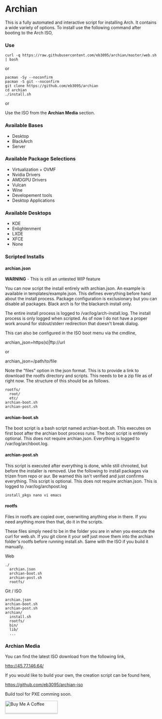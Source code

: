 
# Archian
This is a fully automated and interactive script for installing Arch. It contains a wide variety of options. To install use the
following command after booting to the Arch ISO,

### Use
```
curl -q https://raw.githubusercontent.com/eb3095/archian/master/web.sh | bash
```

or

```
pacman -Sy --noconfirm
pacman -S git --noconfirm
git clone https://github.com/eb3095/archian
cd archian
./install.sh
```

or

Use the ISO from the **Archian Media** section.

### Available Bases
* Desktop
* BlackArch
* Server

### Available Package Selections
* Virtualization + OVMF
* Nvidia Drivers
* AMDGPU Drivers
* Vulcan
* Wine
* Developement tools
* Desktop Applications

### Available Desktops
* KDE
* Enlightenment
* LXDE
* XFCE
* None

### Scripted Installs

#### archian.json
**WARNING** - This is still an untested WIP feature

You can now script the install entirely with archian.json. An example is available in templates/example.json. This defines everything
before hand about the install process. Package configuration is exclusionary but you can disable all packages. Black arch is for the
blackarch install only.

The entire install process is logged to /var/log/arch-install.log. The install process is only logged when scripted. As of now I do
not have a proper work around for stdout/stderr redirection that doesn't break dialog.

This can also be configured in the ISO boot menu via the cmdline,

archian_json=https(s)|ftp://url

or

archian_json=/path/to/file

Note the "files" option in the json format. This is to provide a link to download the rootfs directory and scripts. This needs to be a
zip file as of right now. The structure of this should be as follows.

```
rootfs/
  root/
  etc/
archian-boot.sh
archian-post.sh
```

#### archian-boot.sh
The boot script is a bash script named archian-boot.sh. This executes on first boot after the archian boot process runs. The boot script
is entirely optional. This does not require archian.json. Everything is logged to /var/log/archboot.log.

#### archian-post.sh
This script is executed after everything is done, while still chrooted, but before the installer is removed. Use the following to install
packages via trizen from repo or aur. Be warned this isn't verified and just confirms everything. This script is optional. This does not
require archian.json. This is logged to /var/log/archpost.log

```
install_pkgs nano vi emacs
```

#### rootfs
Files in rootfs are copied over, overwriting anything else in there. If you need anything more then that, do it in the scripts.

These files simply need to be in the folder you are in when you execute the curl for web.sh. If you git clone it your self just move
them into the archian folder's rootfs before running install.sh. Same with the ISO if you build it manually.

Web
```
./
  archian.json
  archian-boot.sh
  archian-post.sh
  rootfs/
```

Git / ISO
```
archian.json
archian-boot.sh
archian-post.sh
archian/
  install.sh
  rootfs/
  bin/
  lib/
  ...
```


### Archian Media
You can find the latest ISO download from the following link,

http://45.77.146.64/

If you would like to build your own, the creation script can be found here,

https://github.com/eb3095/archian-iso

Build tool for PXE comming soon.

<a href="https://www.buymeacoffee.com/eb3095" target="_blank"><img src="https://www.buymeacoffee.com/assets/img/custom_images/orange_img.png" alt="Buy Me A Coffee" style="height: 41px !important;width: 174px !important;box-shadow: 0px 3px 2px 0px rgba(190, 190, 190, 0.5) !important;-webkit-box-shadow: 0px 3px 2px 0px rgba(190, 190, 190, 0.5) !important;" ></a>